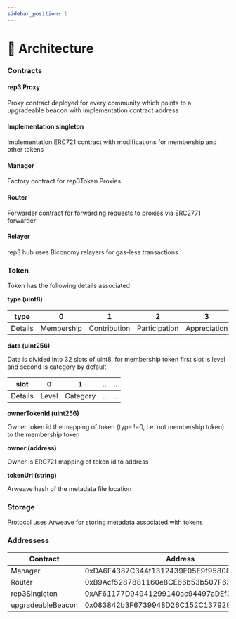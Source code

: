 ```yaml
---
sidebar_position: 1
---
```


# 📐 Architecture

### Contracts
#### rep3 Proxy

Proxy contract deployed for every community which points to a upgradeable beacon with implementation contract address

#### Implementation singleton

Implementation ERC721 contract with modifications for membership and other tokens

#### Manager

Factory contract for rep3Token Proxies

#### Router

Forwarder contract for forwarding requests to proxies via ERC2771 forwarder

#### Relayer

rep3 hub uses Biconomy relayers for gas-less transactions

### Token

Token has the following details associated

**type (uint8)**

type | 0 | 1 | 2 | 3 | .. | .. 
--- | --- | --- | --- |--- |--- |--- 
Details | Membership | Contribution | Participation | Appreciation | .. | .. 

**data (uint256)**

Data is divided into 32 slots of uint8, for membership token first slot is level and second is category by default

slot | 0 | 1 | .. | .. 
--- | --- | --- |--- |--- 
Details | Level | Category | .. | .. 

**ownerTokenId (uint256)**

Owner token id the mapping of token (type !=0, i.e. not membership token) to the membership token

**owner (address)**

Owner is ERC721 mapping of token id to address


**tokenUri (string)**

Arweave hash of the metadata file location


### Storage

Protocol uses Arweave for storing metadata associated with tokens


### Addressess

Contract | Address 
--- | --- 
Manager | 0xDA6F4387C344f1312439E05E9f9580882abA6958 
Router | 0xB9Acf5287881160e8CE66b53b507F6350d7a7b1B 
rep3Singleton | 0xAF61177D94941299140ac94497aDEf3ee28CB774
upgradeableBeacon | 0x083842b3F6739948D26C152C137929E0D3a906b9  







